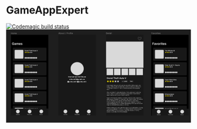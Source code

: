 # GameAppExpert
[![Codemagic build status](https://api.codemagic.io/apps/640ecf9eb242bb8c42e7bcdb/ios-project-debug/status_badge.svg)](https://codemagic.io/apps/640ecf9eb242bb8c42e7bcdb/ios-project-debug/latest_build)
![](https://github.com/aridwan/GameAppExpert/blob/main/image.png)
